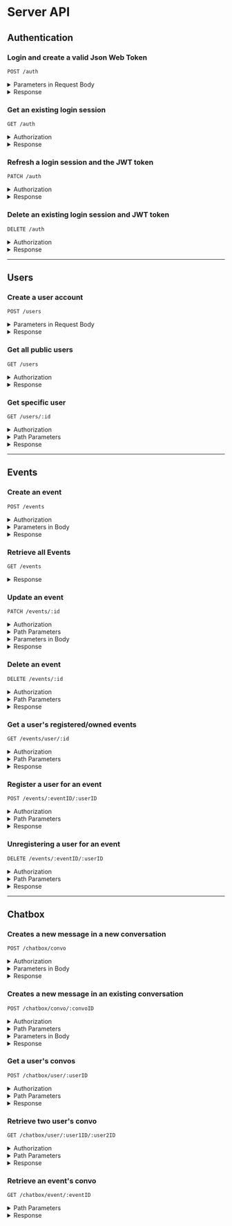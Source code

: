 # Server API

## Authentication
  
### Login and create a valid Json Web Token 
`POST /auth` 

<details>
  <summary>Parameters in Request Body</summary>
  
  |  param   | Description |
  | -------  | ----------- |
  |  ```email```   | The account's email  ```required``` |
  | ```password``` | The account's password ```required``` |
</details>

<details>
<summary>Response</summary>

```
200 OK  
{
  token: "Bearer2138afadfc9cve9gq0zkfeilakfoakwfo"
  isLoggedIn: true,
  user: userInfo
}
```
</details>

### Get an existing login session
`GET /auth` 

<details>
  <summary>Authorization</summary>
  
  |  param   | Description |
  | -------  | ----------- |
  |  ```x-access-token```   | A user's valid Json Web Token |
</details>

<details>
<summary>Response</summary>

```
200 OK  
{
  isLoggedIn: true,
  user: userInfo
}
```
</details>

### Refresh a login session and the JWT token
`PATCH /auth` 

<details>
  <summary>Authorization</summary>
  
  |  param   | Description |
  | -------  | ----------- |
  |  ```x-access-token```   | A user's valid Json Web Token |
</details>

<details>
<summary>Response</summary>

```
200 OK  
{
  user: userInfo,
  token: "Beareradawidj21314921jkanxcv92134141"
}
```
</details>

### Delete an existing login session and JWT token
`DELETE /auth` 

<details>
  <summary>Authorization</summary>
  
  |  param   | Description |
  | -------  | ----------- |
  |  ```x-access-token```   | A user's valid Json Web Token |
</details>

<details>
<summary>Response</summary>

```202 Accepted```
</details>

---

## Users
  
### Create a user account  
`POST /users` 

<details>
  <summary>Parameters in Request Body</summary>
  
  |  param   | Description |
  | -------  | ----------- |
  |  ```email```   | The new account's email  ```required``` |
  | ```password``` | The new account's password ```required``` |
  |   ```name```   | The new account's name ```required``` |
  |  ```myImage``` | The new account's profile image |
  |  ```major```   | The new account's major |
  |  ```house```   | The new account's house |
  |  ```floor```   | The new account's floor |
  |  ```cca``` | The new account's cca |
</details>

<details>
<summary>Response</summary>

```
201 Created  
message: "Success"
isSuccessful: true
```
</details>
  

### Get all public users
`GET /users`

<details>
  <summary>Authorization</summary>
  
  |  param   | Description |
  | -------  | ----------- |
  |  ```x-access-token```   | A registered user's valid Json Web Token |
</details>

<details>
<summary>Response</summary>

```
200 OK
{
  users: [ infoUser1, infoUser2, ... ]
}
```
</details>
  
### Get specific user
`GET /users/:id`

<details>
  <summary>Authorization</summary>
  
  |  param   | Description |
  | -------  | ----------- |
  |  ```x-access-token```   | A registered user's valid Json Web Token |
</details>
<details>
  <summary>Path Parameters</summary>
  
  |  param   | Description |
  | -------  | ----------- |
  |  ```id```   | The specific user's ID |
</details>

<details>
<summary>Response</summary>

```
200 OK
{
  user: {
    _id: "1232ad5r251sda",
    name: "Specific User",
    img: "profilepic.png",
    // only public information is given
    profile: { 
      major: 
      house:
      floor:
      cca:
      year:
      bio:
      interest:
    }
  }
}
```
</details>

---

## Events

### Create an event
`POST /events`

<details>
  <summary>Authorization</summary>
  
  |  param   | Description |
  | -------  | ----------- |
  |  ```x-access-token```   | The event creator's valid Json Web Token |
</details>
<details>
  <summary>Parameters in Body</summary>
  
  |  param   | Description |
  | -------  | ----------- |
  |  ```name```   | The new event's name  ```required``` |
  | ```eventDate``` | The new event's date ```required``` |
  |   ```ownerID```   | The event creator's userID ```required``` |
  |  ```eventImage``` | The new event's banner image |
  |  ```description```   | The new event's description |
</details>

<details>
<summary>Response</summary>

```201 Created```
</details>

### Retrieve all Events
`GET /events`

<details>
<summary>Response</summary>

```
200 OK
{
  events: [ eventInfo1, eventInfo2, ... ]
}
```
</details>

### Update an event
`PATCH /events/:id`

<details>
  <summary>Authorization</summary>
  
  |  param   | Description |
  | -------  | ----------- |
  |  ```x-access-token```   | The event owner's valid Json Web Token |
</details>
<details>
  <summary>Path Parameters</summary>
  
  |  param   | Description |
  | -------  | ----------- |
  |  ```id```   | The event's ID |
</details>
<details>
  <summary>Parameters in Body</summary>
  
  |  param   | Description |
  | -------  | ----------- |
  |  ```name```   | The new name of the event  |
  | ```eventDate``` | The new date of the event  |
  |  ```eventImage``` | The new event image of the event |
  |  ```description```   | The new event description of the event |
</details>

<details>
<summary>Response</summary>

```200 OK```
</details>

### Delete an event
`DELETE /events/:id`

<details>
  <summary>Authorization</summary>
  
  |  param   | Description |
  | -------  | ----------- |
  |  ```x-access-token```   | The event owner's valid Json Web Token |
</details>
<details>
  <summary>Path Parameters</summary>
  
  |  param   | Description |
  | -------  | ----------- |
  |  ```id```   | The event's ID |
</details>

<details>
<summary>Response</summary>

```200 OK```
</details>

### Get a user's registered/owned events
`GET /events/user/:id`

<details>
  <summary>Authorization</summary>
  
  |  param   | Description |
  | -------  | ----------- |
  |  ```x-access-token```   | The query user's valid Json Web Token |
</details>
<details>
  <summary>Path Parameters</summary>
  
  |  param   | Description |
  | -------  | ----------- |
  |  ```id```   | The user's ID |
</details>

<details>
<summary>Response</summary>

```
200 OK
{
  events: [ eventInfo1, eventInfo2, ...]
}
```
</details>

### Register a user for an event
`POST /events/:eventID/:userID`

<details>
  <summary>Authorization</summary>
  
  |  param   | Description |
  | -------  | ----------- |
  |  ```x-access-token```   | The registering user's valid Json Web Token |
</details>
<details>
  <summary>Path Parameters</summary>
  
  |  param   | Description |
  | -------  | ----------- |
  |  ```eventID```   | The event's ID |
  |  ```userID```    | The user's ID  |
</details>

<details>
<summary>Response</summary>

```200 OK```
</details>

### Unregistering a user for an event
`DELETE /events/:eventID/:userID`

<details>
  <summary>Authorization</summary>
  
  |  param   | Description |
  | -------  | ----------- |
  |  ```x-access-token```   | The unregistering user's valid Json Web Token |
</details>
<details>
  <summary>Path Parameters</summary>
  
  |  param   | Description |
  | -------  | ----------- |
  |  ```eventID```   | The event's ID |
  |   ```userID```   | The user's ID |
</details>

<details>
<summary>Response</summary>

```200 OK```
</details>

---

## Chatbox

### Creates a new message in a new conversation
`POST /chatbox/convo`

<details>
  <summary>Authorization</summary>
  
  |  param   | Description |
  | -------  | ----------- |
  |  ```x-access-token```   | The message sending user's valid Json Web Token |
</details>
<details>
  <summary>Parameters in Body</summary>
  
  |  param   | Description |
  | -------  | ----------- |
  |  ```senderID```   | The user id of the message sender ```required``` |
  | ```targetID``` | The user id of the person receiving the message ```required``` |
  |  ```message``` | The message content ```required``` |
</details>

<details>
<summary>Response</summary>

```
201 Created
{
  convoID: "12312dad24255asda"
}
```
</details>

### Creates a new message in an existing conversation
`POST /chatbox/convo/:convoID`

<details>
  <summary>Authorization</summary>
  
  |  param   | Description |
  | -------  | ----------- |
  |  ```x-access-token```   | The message sending user's valid Json Web Token |
</details>
<details>
  <summary>Path Parameters</summary>
  
  |  param   | Description |
  | -------  | ----------- |
  |  ```convoID```   | The convo's ID |
</details>
<details>
  <summary>Parameters in Body</summary>
  
  |  param   | Description |
  | -------  | ----------- |
  |  ```senderID```   | The user id of the message sender ```required``` |
  | ```targetID``` | The user id of the person receiving the message ```required``` |
  |  ```message``` | The message content ```required``` |
</details>

<details>
<summary>Response</summary>

```201 Created```
</details>

### Get a user's convos
`POST /chatbox/user/:userID`

<details>
  <summary>Authorization</summary>
  
  |  param   | Description |
  | -------  | ----------- |
  |  ```x-access-token```   | The query user's valid Json Web Token |
</details>
<details>
  <summary>Path Parameters</summary>
  
  |  param   | Description |
  | -------  | ----------- |
  |  ```userID```   | The query user's ID |
</details>

<details>
<summary>Response</summary>

```
200 OK
{
  convos: [ convo1, convo2, ...]
}
```
</details>

### Retrieve two user's convo
`GET /chatbox/user/:user1ID/:user2ID`

<details>
  <summary>Authorization</summary>
  
  |  param   | Description |
  | -------  | ----------- |
  |  ```x-access-token```   | The one of the query user's valid Json Web Token |
</details>
<details>
  <summary>Path Parameters</summary>
  
  |  param   | Description |
  | -------  | ----------- |
  |  ```user1ID```   | The query user's ID |
  |  ```user2ID```   | The other query user's ID |
</details>

<details>
<summary>Response</summary>

```
200 OK
convoID: "123134adfaf4424"

// This will appear if the two users do not have a convo
err: "No Convo found"
```
</details>

### Retrieve an event's convo
`GET /chatbox/event/:eventID`

<details>
  <summary>Path Parameters</summary>
  
  |  param   | Description |
  | -------  | ----------- |
  |  ```eventID```   | The query event ID |
</details>

<details>
<summary>Response</summary>

```
200 OK
convoID: "123134adfaf4424"
```
</details>